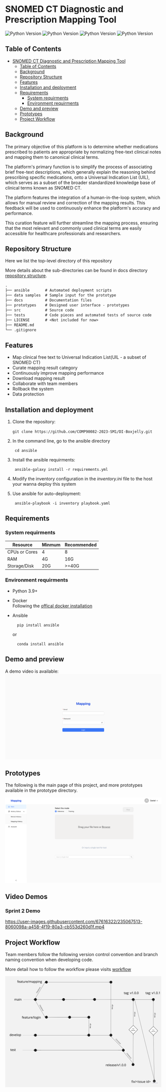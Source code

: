 # SNOMED CT Diagnostic and Prescription Mapping Tool
<!-- [![Sprint Status](https://img.shields.io/badge/sprint2-dev-orange)](https://your_project_management_tool.com/sprint_details)  -->
<!-- ![Status Status](https://img.shields.io/badge/user_stories-1/8-green) -->
![Python Version](https://img.shields.io/badge/python-v3.9.16%2B-blue)
![Python Version](https://img.shields.io/badge/flask-v2.2.2%2B-red)
![Python Version](https://img.shields.io/badge/react-v18.2.0%2B-red)
![Python Version](https://img.shields.io/badge/release-1.2.0%2B-green)

<!-- ![Code Coverage](https://img.shields.io/badge/coverage-10%-red) -->

<!-- ![License](https://img.shields.io/badge/license-MIT-green) -->

<!-- ![Build Status](https://img.shields.io/badge/build-passing-brightgreen) -->

## Table of Contents
- [SNOMED CT Diagnostic and Prescription Mapping Tool](#snomed-ct-diagnostic-and-prescription-mapping-tool)
  - [Table of Contents](#table-of-contents)
  - [Background](#background)
  - [Repository Structure](#repository-structure)
  - [Features](#features)
  - [Installation and deployment](#installation-and-deployment)
  - [Requirements](#requirements)
    - [System requirments](#system-requirments)
    - [Environment requirments](#environment-requirments)
  - [Demo and preview](#demo-and-preview)
  - [Prototypes](#prototypes)
  - [Project Workflow](#project-workflow)

## Background

The primary objective of this platform is to determine whether medications prescribed to patients are appropriate by normalizing free-text clinical notes and mapping them to canonical clinical terms.

The platform's primary function is to simplify the process of associating brief free-text descriptions, which generally explain the reasoning behind prescribing specific medications, onto a Universal Indication List (UIL), which serves as a subset of the broader standardized knowledge base of clinical terms known as SNOMED CT.

The platform features the integration of a human-in-the-loop system, which allows for manual review and correction of the mapping results. This feedback will be used to continuously enhance the platform's accuracy and performance.

This curation feature will further streamline the mapping process, ensuring that the most relevant and commonly used clinical terms are easily accessible for healthcare professionals and researchers.

## Repository Structure

Here we list the top-level directory of this repository

More details about the sub-directories can be found in docs directory [repository structure](./docs/wikis/repo_structure.md).

    .
    ├── ansible       # Automated deployment scripts
    ├── data samples  # Sample input for the prototype 
    ├── docs          # Documentation files  
    ├── prototypes    # Designed user interface - prototypes
    ├── src           # Source code
    ├── tests         # Code pieces and automated tests of source code
    ├── LICENSE       # <Not included for now>
    ├── README.md
    └── .gitignore

## Features
* Map clinical free text to Universal Indication List(UIL - a subset of SNOMED CT)
* Curate mapping result category
* Continuously improve mapping performance
* Download mapping result
* Collaborate with team members
* Rollback the system
* Data protection

## Installation and deployment
1. Clone the repository:

    `git clone https://github.com/COMP90082-2023-SM1/DI-Boxjelly.git`

2. In the command line, go to the ansible directory

        cd ansible

3. Install the ansible requirments:

        ansible-galaxy install -r requirements.yml

4. Modify the inventory configuration in the *inventory.ini* file to the host your wanna deploy this system

5. Use ansible for auto-deployment:

        ansible-playbook -i inventory playbook.yaml


## Requirements

### System requirments

| Resource      	| Minmum 	| Recommended 	|
|---------------	|--------	|-------------	|
| CPUs or Cores 	|   4     	|      8      	|
| RAM           	|   4G     	|     16G      	|
| Storage/Disk  	|   20G    	|     >=40G    	|

### Environment requirments
* Python 3.9+
* Docker  
Following the [offical docker installation](https://docs.docker.com/engine/install/ubuntu/)
* Ansible  
        
        pip install ansible  

    or  

        conda install ansible


## Demo and preview
A demo video is available:
[![Watch the video](./docs/images/login.png)](https://www.youtube.com/watch?v=1i55TeItS0Q)


## Prototypes
The following is the main page of this project, and more prototypes available in the prototype directory.

![workflow](./docs/images/main_page.png)

## Video Demos

### Sprint 2 Demo



https://user-images.githubusercontent.com/67616322/235067513-8060098a-a458-4f19-80a3-cb553d260d1f.mp4



## Project Workflow

Team members follow the following version control convention and branch naming convention when developing code.

More detail how to follow the workflow please visits [workflow](./docs/wikis/workflow.md)


![workflow](./docs/images/workflow.jpg)




